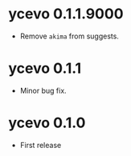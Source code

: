 # ycevo 0.1.1.9000

* Remove `akima` from suggests.

# ycevo 0.1.1

* Minor bug fix.

# ycevo 0.1.0

* First release